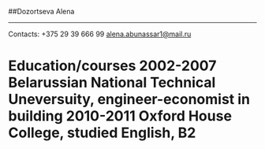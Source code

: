 ##Dozortseva Alena

---

Contacts:
+375 29 39 666 99
alena.abunassar1@mail.ru

Education/courses
2002-2007 Belarussian National Technical Uneversuity, engineer-economist in building
2010-2011 Oxford House College, studied English, B2
=============================
